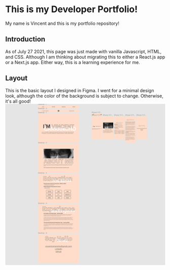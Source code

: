# This is my Developer Portfolio!

My name is Vincent and this is my portfolio repository!

## Introduction

As of July 27 2021, this page was just made with vanilla Javascript, HTML, and CSS. Although I am thinking about migrating this to either a React.js app or a Next.js app. Either way, this is a learning experience for me.

## Layout

This is the basic layout I designed in Figma. I went for a minimal design look, although the color of the background is subject to change. Otherwise, it's all good!
![Layout](github/img/layout.png?raw=true)
